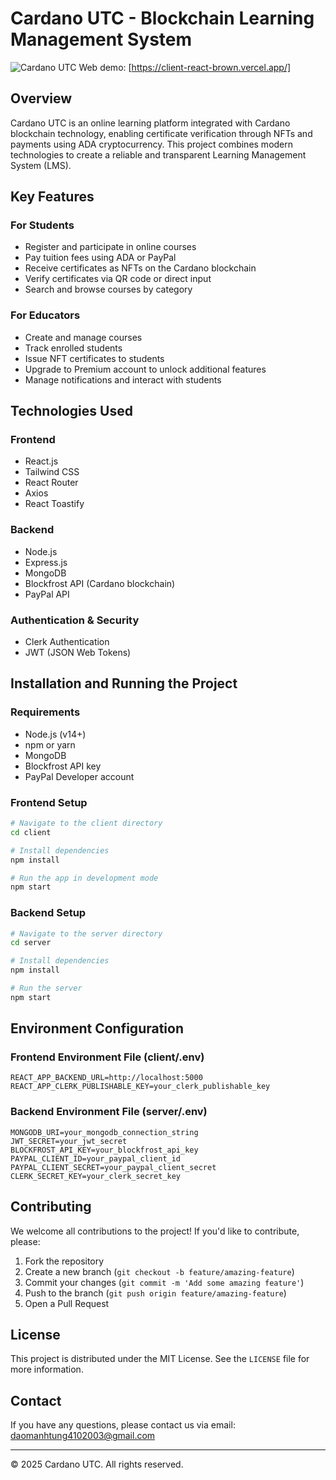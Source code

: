 # Cardano UTC - Blockchain Learning Management System

![Cardano UTC]([client/src/assets/images/logo.png](https://client-react-brown.vercel.app/))
Web demo: [https://client-react-brown.vercel.app/]
## Overview

Cardano UTC is an online learning platform integrated with Cardano blockchain technology, enabling certificate verification through NFTs and payments using ADA cryptocurrency. This project combines modern technologies to create a reliable and transparent Learning Management System (LMS).

## Key Features

### For Students
- Register and participate in online courses
- Pay tuition fees using ADA or PayPal
- Receive certificates as NFTs on the Cardano blockchain
- Verify certificates via QR code or direct input
- Search and browse courses by category

### For Educators
- Create and manage courses
- Track enrolled students
- Issue NFT certificates to students
- Upgrade to Premium account to unlock additional features
- Manage notifications and interact with students

## Technologies Used

### Frontend
- React.js
- Tailwind CSS
- React Router
- Axios
- React Toastify

### Backend
- Node.js
- Express.js
- MongoDB
- Blockfrost API (Cardano blockchain)
- PayPal API

### Authentication & Security
- Clerk Authentication
- JWT (JSON Web Tokens)

## Installation and Running the Project

### Requirements
- Node.js (v14+)
- npm or yarn
- MongoDB
- Blockfrost API key
- PayPal Developer account

### Frontend Setup

```bash
# Navigate to the client directory
cd client

# Install dependencies
npm install

# Run the app in development mode
npm start
```

### Backend Setup

```bash
# Navigate to the server directory
cd server

# Install dependencies
npm install

# Run the server
npm start
```

## Environment Configuration

### Frontend Environment File (client/.env)

```
REACT_APP_BACKEND_URL=http://localhost:5000
REACT_APP_CLERK_PUBLISHABLE_KEY=your_clerk_publishable_key
```

### Backend Environment File (server/.env)

```
MONGODB_URI=your_mongodb_connection_string
JWT_SECRET=your_jwt_secret
BLOCKFROST_API_KEY=your_blockfrost_api_key
PAYPAL_CLIENT_ID=your_paypal_client_id
PAYPAL_CLIENT_SECRET=your_paypal_client_secret
CLERK_SECRET_KEY=your_clerk_secret_key
```

## Contributing

We welcome all contributions to the project! If you'd like to contribute, please:

1. Fork the repository
2. Create a new branch (`git checkout -b feature/amazing-feature`)
3. Commit your changes (`git commit -m 'Add some amazing feature'`)
4. Push to the branch (`git push origin feature/amazing-feature`)
5. Open a Pull Request

## License

This project is distributed under the MIT License. See the `LICENSE` file for more information.

## Contact

If you have any questions, please contact us via email: [daomanhtung4102003@gmail.com](mailto:daomanhtung4102003@gmail.com)

---

© 2025 Cardano UTC. All rights reserved.
